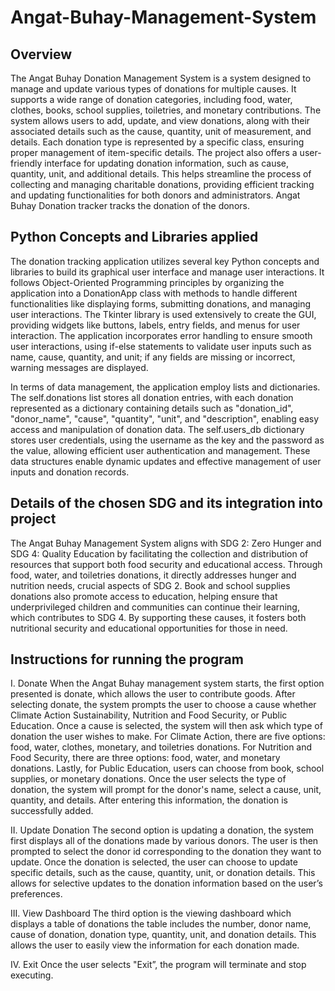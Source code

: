 # Angat-Buhay-Management-System
## Overview
The Angat Buhay Donation Management System is a system designed to manage and update various types of donations for multiple causes. It supports a wide range of donation categories, including food, water, clothes, books, school supplies, toiletries, and monetary contributions. The system allows users to add, update, and view donations, along with their associated details such as the cause, quantity, unit of measurement, and details. Each donation type is represented by a specific class, ensuring proper management of item-specific details. The project also offers a user-friendly interface for updating donation information, such as cause, quantity, unit, and additional details. This helps streamline the process of collecting and managing charitable donations, providing efficient tracking and updating functionalities for both donors and administrators. Angat Buhay Donation tracker tracks the donation of the donors.

## Python Concepts and Libraries applied
The donation tracking application utilizes several key Python concepts and libraries to build its graphical user interface and manage user interactions. It follows Object-Oriented Programming principles by organizing the application into a DonationApp class with methods to handle different functionalities like displaying forms, submitting donations, and managing user interactions. The Tkinter library is used extensively to create the GUI, providing widgets like buttons, labels, entry fields, and menus for user interaction. The application incorporates error handling to ensure smooth user interactions, using if-else statements to validate user inputs such as name, cause, quantity, and unit; if any fields are missing or incorrect, warning messages are displayed. 

In terms of data management, the application employ lists and dictionaries. The self.donations list stores all donation entries, with each donation represented as a dictionary containing details such as "donation_id", "donor_name", "cause", "quantity", "unit", and "description", enabling easy access and manipulation of donation data. The self.users_db dictionary stores user credentials, using the username as the key and the password as the value, allowing efficient user authentication and management. These data structures enable dynamic updates and effective management of user inputs and donation records.

## Details of the chosen SDG and its integration into project
The Angat Buhay Management System aligns with SDG 2: Zero Hunger and SDG 4: Quality Education by facilitating the collection and distribution of resources that support both food security and educational access. Through food, water, and toiletries donations, it directly addresses hunger and nutrition needs, crucial aspects of SDG 2. Book and school supplies donations also promote access to education, helping ensure that underprivileged children and communities can continue their learning, which contributes to SDG 4. By supporting these causes, it fosters both nutritional security and educational opportunities for those in need.

## Instructions for running the program

I.	Donate
When the Angat Buhay management system starts, the first option presented is donate, which allows the user to contribute goods. After selecting donate, the system prompts the user to choose a cause whether Climate Action Sustainability, Nutrition and Food Security, or Public Education. Once a cause is selected, the system will then ask which type of donation the user wishes to make. For Climate Action, there are five options: food, water, clothes, monetary, and toiletries donations. For Nutrition and Food Security, there are three options: food, water, and monetary donations. Lastly, for Public Education, users can choose from book, school supplies, or monetary donations. Once the user selects the type of donation, the system will prompt for the donor's name, select a cause, unit, quantity, and details. After entering this information, the donation is successfully added.

II.	Update Donation
The second option is updating a donation, the system first displays all of the donations made by various donors. The user is then prompted to select the donor id  corresponding to the donation they want to update. Once the donation is selected, the user can choose to update specific details, such as the cause, quantity, unit, or donation details. This allows for selective updates to the donation information based on the user’s preferences.

III.	View Dashboard
The third option is the viewing dashboard which displays a table of donations the table includes the number, donor name, cause of donation, donation type, quantity, unit, and donation details. This allows the user to easily view the information for each donation made.

IV.	Exit
Once the user selects "Exit”, the program will terminate and stop executing.
